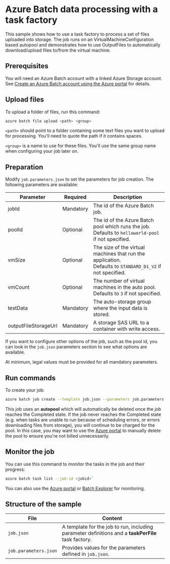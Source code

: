 # Azure Batch data processing with a task factory

This sample shows how to use a task factory to process a set of files uploaded into storage. The job runs on an VirtualMachineConfiguration based autopool and demonstrates how to use OutputFiles to automatically download/upload files to/from the virtual machine.

## Prerequisites

You will need an Azure Batch account with a linked Azure Storage account. See [Create an Azure Batch account using the Azure portal](https://docs.microsoft.com/azure/batch/batch-account-create-portal) for details.

## Upload files

To upload a folder of files, run this command:
``` bash
azure batch file upload <path> <group>
``` 

`<path>` should point to a folder containing some text files you want to upload for processing. You'll need to quote the path if it contains spaces.

`<group>` is a name to use for these files. You'll use the same group name when configuring your job later on.

## Preparation

Modify `job.parameters.json` to set the parameters for job creation. The following parameters are available:

| Parameter            | Required  | Description                                                                                                     |
| -------------------- | --------- | --------------------------------------------------------------------------------------------------------------- |
| jobId                | Mandatory | The id of the Azure Batch job.                                                                                  |
| poolId               | Optional  | The id of the Azure Batch pool which runs the job. <br/>Defaults to `helloworld-pool` if not specified.         |
| vmSize               | Optional  | The size of the virtual machines that run the application. <br/> Defaults to `STANDARD_D1_V2` if not specified. |
| vmCount              | Optional  | The number of virtual machines in the auto pool. <br/> Defaults to `3` if not specified.                        |
| testData             | Mandatory | The auto-storage group where the input data is stored.                                                          |
| outputFileStorageUrl | Mandatory | A storage SAS URL to a container with write access.                                                             |

If you want to configure other options of the job, such as the pool id, you can look in the `job.json` parameters section to see what options are available.

At minimum, legal values must be provided for all mandatory parameters.

## Run commands

To create your job:
``` bash
azure batch job create --template job.json --parameters job.parameters.json
```

This job uses an **autopool** which will automatically be deleted once the job reaches the Completed state. If the job never reaches the Completed state (e.g. when tasks are unable to run because of scheduling errors, or errors downloading files from storage), you will continue to be charged for the pool. In this case, you may want to use the [Azure portal](https://portal.azure.com) to manually delete the pool to ensure you're not billed unnecessarily.

## Monitor the job

You can use this command to monitor the tasks in the job and their progress:
``` bash
azure batch task list --job-id <jobid>`
```
You can also use the [Azure portal](https://portal.azure.com) or [Batch Explorer](https://github.com/Azure/azure-batch-samples/tree/master/CSharp/BatchExplorer) for monitoring.

## Structure of the sample

| File                  | Content                                                                                            |
| --------------------- | -------------------------------------------------------------------------------------------------- |
| `job.json`            | A template for the job to run, including parameter definitions and a **taskPerFile** task factory. |
| `job.parameters.json` | Provides values for the parameters defined in `job.json`.                                          |

